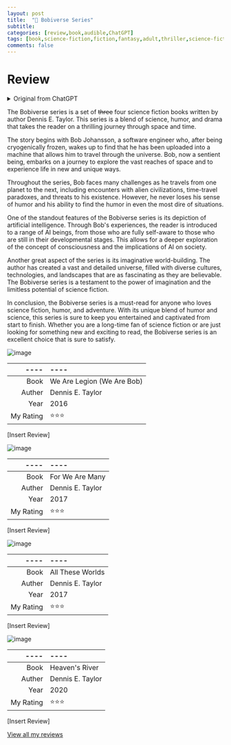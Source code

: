```yaml
---
layout: post
title:  "📖 Bobiverse Series"
subtitle:
categories: [review,book,audible,ChatGPT]
tags: [book,science-fiction,fiction,fantasy,adult,thriller,science-fiction-fantasy,mystery,adventure,comedy,"2021",audible,ChatGPT,dennis e. taylor]
comments: false
---
```


# Review

<details>
  <summary>Original from ChatGPT</summary>

## prompt
```
write a blog post about the book series "Bobiverse"
```
## response

```
The Bobiverse series is a set of three science fiction books written by author Dennis E. Taylor. This series is a blend of science, humor, and drama that takes the reader on a thrilling journey through space and time.

The story begins with Bob Johansson, a software engineer who, after being cryogenically frozen, wakes up to find that he has been uploaded into a machine that allows him to travel through the universe. Bob, now a sentient being, embarks on a journey to explore the vast reaches of space and to experience life in new and unique ways.

Throughout the series, Bob faces many challenges as he travels from one planet to the next, including encounters with alien civilizations, time-travel paradoxes, and threats to his existence. However, he never loses his sense of humor and his ability to find the humor in even the most dire of situations.

One of the standout features of the Bobiverse series is its depiction of artificial intelligence. Through Bob's experiences, the reader is introduced to a range of AI beings, from those who are fully self-aware to those who are still in their developmental stages. This allows for a deeper exploration of the concept of consciousness and the implications of AI on society.

Another great aspect of the series is its imaginative world-building. The author has created a vast and detailed universe, filled with diverse cultures, technologies, and landscapes that are as fascinating as they are believable. The Bobiverse series is a testament to the power of imagination and the limitless potential of science fiction.

In conclusion, the Bobiverse series is a must-read for anyone who loves science fiction, humor, and adventure. With its unique blend of humor and science, this series is sure to keep you entertained and captivated from start to finish. Whether you are a long-time fan of science fiction or are just looking for something new and exciting to read, the Bobiverse series is an excellent choice that is sure to satisfy.
```

---
</details>

The Bobiverse series is a set of ~~three~~ four science fiction books written by author Dennis E. Taylor. This series is a blend of science, humor, and drama that takes the reader on a thrilling journey through space and time.

The story begins with Bob Johansson, a software engineer who, after being cryogenically frozen, wakes up to find that he has been uploaded into a machine that allows him to travel through the universe. Bob, now a sentient being, embarks on a journey to explore the vast reaches of space and to experience life in new and unique ways.

Throughout the series, Bob faces many challenges as he travels from one planet to the next, including encounters with alien civilizations, time-travel paradoxes, and threats to his existence. However, he never loses his sense of humor and his ability to find the humor in even the most dire of situations.

One of the standout features of the Bobiverse series is its depiction of artificial intelligence. Through Bob's experiences, the reader is introduced to a range of AI beings, from those who are fully self-aware to those who are still in their developmental stages. This allows for a deeper exploration of the concept of consciousness and the implications of AI on society.

Another great aspect of the series is its imaginative world-building. The author has created a vast and detailed universe, filled with diverse cultures, technologies, and landscapes that are as fascinating as they are believable. The Bobiverse series is a testament to the power of imagination and the limitless potential of science fiction.

In conclusion, the Bobiverse series is a must-read for anyone who loves science fiction, humor, and adventure. With its unique blend of humor and science, this series is sure to keep you entertained and captivated from start to finish. Whether you are a long-time fan of science fiction or are just looking for something new and exciting to read, the Bobiverse series is an excellent choice that is sure to satisfy.


![image](https://i.gr-assets.com/images/S/compressed.photo.goodreads.com/books/1493518741l/35014337._SY475_.jpg)

----|----
--: | :--
Book | We Are Legion (We Are Bob)
Auther | Dennis E. Taylor
Year | 2016
My Rating | ⭐⭐⭐

[Insert Review]

![image](https://i.gr-assets.com/images/S/compressed.photo.goodreads.com/books/1654566852l/34153598._SY475_.jpg)

----|----
--: | :--
Book | For We Are Many
Auther | Dennis E. Taylor
Year | 2017
My Rating | ⭐⭐⭐

[Insert Review]

![image](https://i.gr-assets.com/images/S/compressed.photo.goodreads.com/books/1654566914l/35506021._SY475_.jpg)

----|----
--: | :--
Book | All These Worlds
Auther | Dennis E. Taylor
Year | 2017
My Rating | ⭐⭐⭐

[Insert Review]

![image](https://i.gr-assets.com/images/S/compressed.photo.goodreads.com/books/1606617336l/56078386._SY475_.jpg)

----|----
--: | :--
Book | Heaven's River
Auther | Dennis E. Taylor
Year | 2020
My Rating | ⭐⭐⭐

[Insert Review]

<a href="https://www.goodreads.com/review/list/38832432-nick">View all my reviews</a>
